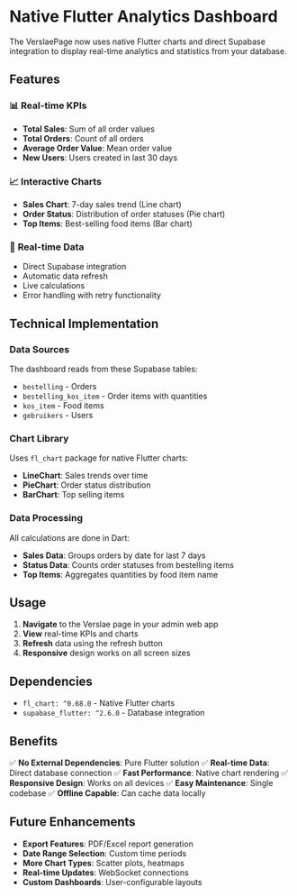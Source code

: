 # Native Flutter Analytics Dashboard

The VerslaePage now uses native Flutter charts and direct Supabase integration to display real-time analytics and statistics from your database.

## Features

### 📊 **Real-time KPIs**
- **Total Sales**: Sum of all order values
- **Total Orders**: Count of all orders
- **Average Order Value**: Mean order value
- **New Users**: Users created in last 30 days

### 📈 **Interactive Charts**
- **Sales Chart**: 7-day sales trend (Line chart)
- **Order Status**: Distribution of order statuses (Pie chart)
- **Top Items**: Best-selling food items (Bar chart)

### 🔄 **Real-time Data**
- Direct Supabase integration
- Automatic data refresh
- Live calculations
- Error handling with retry functionality

## Technical Implementation

### **Data Sources**
The dashboard reads from these Supabase tables:
- `bestelling` - Orders
- `bestelling_kos_item` - Order items with quantities
- `kos_item` - Food items
- `gebruikers` - Users

### **Chart Library**
Uses `fl_chart` package for native Flutter charts:
- **LineChart**: Sales trends over time
- **PieChart**: Order status distribution
- **BarChart**: Top selling items

### **Data Processing**
All calculations are done in Dart:
- **Sales Data**: Groups orders by date for last 7 days
- **Status Data**: Counts order statuses from bestelling items
- **Top Items**: Aggregates quantities by food item name

## Usage

1. **Navigate** to the Verslae page in your admin web app
2. **View** real-time KPIs and charts
3. **Refresh** data using the refresh button
4. **Responsive** design works on all screen sizes

## Dependencies

- `fl_chart: ^0.68.0` - Native Flutter charts
- `supabase_flutter: ^2.6.0` - Database integration

## Benefits

✅ **No External Dependencies**: Pure Flutter solution
✅ **Real-time Data**: Direct database connection
✅ **Fast Performance**: Native chart rendering
✅ **Responsive Design**: Works on all devices
✅ **Easy Maintenance**: Single codebase
✅ **Offline Capable**: Can cache data locally

## Future Enhancements

- **Export Features**: PDF/Excel report generation
- **Date Range Selection**: Custom time periods
- **More Chart Types**: Scatter plots, heatmaps
- **Real-time Updates**: WebSocket connections
- **Custom Dashboards**: User-configurable layouts

